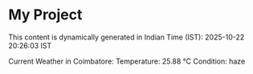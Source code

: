 # My Project

This content is dynamically generated in Indian Time (IST): 2025-10-22 20:26:03 IST


Current Weather in Coimbatore:
Temperature: 25.88 °C
Condition: haze
